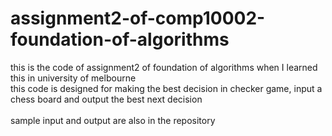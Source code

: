 # assignment2-of-comp10002-foundation-of-algorithms
this is the code of assignment2 of foundation of algorithms when I learned this in university of melbourne<br>
this code is designed for making the best decision in checker game, input a chess board and output the best next decision<br>
<br>
sample input and output are also in the repository<br>
